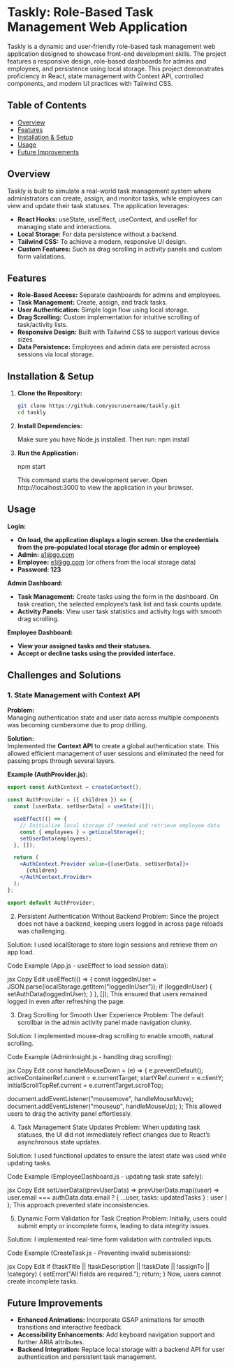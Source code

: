 # Taskly: Role-Based Task Management Web Application

Taskly is a dynamic and user-friendly role-based task management web application designed to showcase front-end development skills. The project features a responsive design, role-based dashboards for admins and employees, and persistence using local storage. This project demonstrates proficiency in React, state management with Context API, controlled components, and modern UI practices with Tailwind CSS.

## Table of Contents

- [Overview](#overview)
- [Features](#features)
- [Installation & Setup](#installation--setup)
- [Usage](#usage)
- [Future Improvements](#future-improvements)

## Overview

Taskly is built to simulate a real-world task management system where administrators can create, assign, and monitor tasks, while employees can view and update their task statuses. The application leverages:

- **React Hooks:** useState, useEffect, useContext, and useRef for managing state and interactions.
- **Local Storage:** For data persistence without a backend.
- **Tailwind CSS:** To achieve a modern, responsive UI design.
- **Custom Features:** Such as drag scrolling in activity panels and custom form validations.

## Features

- **Role-Based Access:** Separate dashboards for admins and employees.
- **Task Management:** Create, assign, and track tasks.
- **User Authentication:** Simple login flow using local storage.
- **Drag Scrolling:** Custom implementation for intuitive scrolling of task/activity lists.
- **Responsive Design:** Built with Tailwind CSS to support various device sizes.
- **Data Persistence:** Employees and admin data are persisted across sessions via local storage.

## Installation & Setup

1. **Clone the Repository:**

   ```bash
   git clone https://github.com/yourusername/taskly.git
   cd taskly

   ```

2. **Install Dependencies:**

   Make sure you have Node.js installed. Then run: npm install

3. **Run the Application:**

   npm start

   This command starts the development server. Open http://localhost:3000 to view the application in your browser.

## Usage

**Login:**

- **On load, the application displays a login screen. Use the credentials from the pre-populated local storage (for admin or employee)**
- **Admin:** a1@gg.com
- **Employee:** e1@gg.com (or others from the local storage data)
- **Password: 123**

**Admin Dashboard:**

- **Task Management:** Create tasks using the form in the dashboard. On task creation, the selected employee’s task list and task counts update.
- **Activity Panels:** View user task statistics and activity logs with smooth drag scrolling.

**Employee Dashboard:**

- **View your assigned tasks and their statuses.**
- **Accept or decline tasks using the provided interface.**

## Challenges and Solutions

### 1. State Management with Context API

**Problem:**  
Managing authentication state and user data across multiple components was becoming cumbersome due to prop drilling.

**Solution:**  
Implemented the **Context API** to create a global authentication state. This allowed efficient management of user sessions and eliminated the need for passing props through several layers.

**Example (AuthProvider.js):**

```jsx
export const AuthContext = createContext();

const AuthProvider = ({ children }) => {
  const [userData, setUserData] = useState([]);

  useEffect(() => {
    // Initialize local storage if needed and retrieve employee data
    const { employees } = getLocalStorage();
    setUserData(employees);
  }, []);

  return (
    <AuthContext.Provider value={[userData, setUserData]}>
      {children}
    </AuthContext.Provider>
  );
};

export default AuthProvider;
```

2. Persistent Authentication Without Backend
   Problem: Since the project does not have a backend, keeping users logged in across page reloads was challenging.

Solution: I used localStorage to store login sessions and retrieve them on app load.

Code Example (App.js - useEffect to load session data):

jsx
Copy
Edit
useEffect(() => {
const loggedInUser = JSON.parse(localStorage.getItem("loggedInUser"));
if (loggedInUser) {
setAuthData(loggedInUser);
}
}, []);
This ensured that users remained logged in even after refreshing the page.

3. Drag Scrolling for Smooth User Experience
   Problem: The default scrollbar in the admin activity panel made navigation clunky.

Solution: I implemented mouse-drag scrolling to enable smooth, natural scrolling.

Code Example (AdminInsight.js - handling drag scrolling):

jsx
Copy
Edit
const handleMouseDown = (e) => {
e.preventDefault();
activeContainerRef.current = e.currentTarget;
startYRef.current = e.clientY;
initialScrollTopRef.current = e.currentTarget.scrollTop;

document.addEventListener("mousemove", handleMouseMove);
document.addEventListener("mouseup", handleMouseUp);
};
This allowed users to drag the activity panel effortlessly.

4. Task Management State Updates
   Problem: When updating task statuses, the UI did not immediately reflect changes due to React’s asynchronous state updates.

Solution: I used functional updates to ensure the latest state was used while updating tasks.

Code Example (EmployeeDashboard.js - updating task state safely):

jsx
Copy
Edit
setUserData((prevUserData) =>
prevUserData.map((user) =>
user.email === authData.data.email
? { ...user, tasks: updatedTasks }
: user
)
);
This approach prevented state inconsistencies.

5. Dynamic Form Validation for Task Creation
   Problem: Initially, users could submit empty or incomplete forms, leading to data integrity issues.

Solution: I implemented real-time form validation with controlled inputs.

Code Example (CreateTask.js - Preventing invalid submissions):

jsx
Copy
Edit
if (!taskTitle || !taskDescription || !taskDate || !assignTo || !category) {
setError("All fields are required.");
return;
}
Now, users cannot create incomplete tasks.

## Future Improvements

- **Enhanced Animations:** Incorporate GSAP animations for smooth transitions and interactive feedback.
- **Accessibility Enhancements:** Add keyboard navigation support and further ARIA attributes.
- **Backend Integration:** Replace local storage with a backend API for user authentication and persistent task management.

```

```
